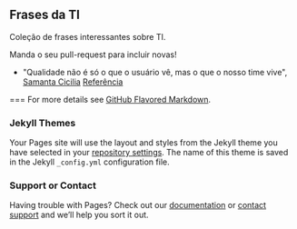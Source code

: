 ## Frases da TI

Coleção de frases interessantes sobre TI.

Manda o seu pull-request para incluir novas!

- "Qualidade não é só o que o usuário vê, mas o que o nosso time vive", [Samanta Cicilia](https://twitter.com/samantacicilia) [Referência](https://twitter.com/samantacicilia/status/1308535133570506762)

===
For more details see [GitHub Flavored Markdown](https://guides.github.com/features/mastering-markdown/).

### Jekyll Themes

Your Pages site will use the layout and styles from the Jekyll theme you have selected in your [repository settings](https://github.com/deliveringsoftware/frasesti/settings). The name of this theme is saved in the Jekyll `_config.yml` configuration file.

### Support or Contact

Having trouble with Pages? Check out our [documentation](https://docs.github.com/categories/github-pages-basics/) or [contact support](https://github.com/contact) and we’ll help you sort it out.
